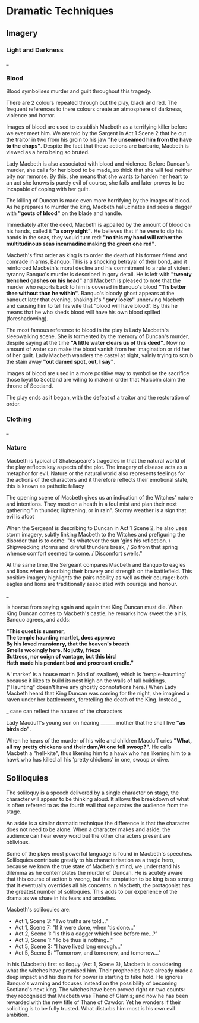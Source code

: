 # Dramatic Techniques

## Imagery

### Light and Darkness

_

### Blood

Blood symbolises murder and guilt throughout this tragedy.

There are 2 colours repeated through out the play, black and red. The frequent references to there colours create an atmosphere of darkness, violence and horror.

Images of blood are used to establish Macbeth as a terrifying killer before we ever meet him. We are told by the Sargent in Act 1 Scene 2 that he cut the traitor in two from his groin to his jaw **"he unseamed him from the have to the chops"**. Despite the fact that these actions are barbaric, Macbeth is viewed as a hero being so bruted.

Lady Macbeth is also associated with blood and violence. Before Duncan's murder, she calls for her blood to be made, so thick that she will feel neither pity nor remorse. By this, she means that she wants to harden her heart to an act she knows is purely evil of course, she fails and later proves to be incapable of coping with her guilt.

The killing of Duncan is made even more horrifying by the images of blood. As he prepares to murder the king, Macbeth hallucinates and sees a dagger with **"gouts of blood"** on the blade and handle.

Immediately after the deed, Macbeth is appalled by the amount of blood on his hands, called it **"a sorry sight"**. He believes that if he were to dip his hands in the seas, they would turn red: **"no this my hand will rather the multitudinous seas incarnadine making the green one red"**.

Macbeth's first order as king is to order the death of his former friend and comrade in arms, Banquo. This is a shocking betrayal of their bond, and it reinforced Macbeth's moral decline and his commitment to a rule pf violent tyranny Banquo's murder is described in gory detail. He is left with **"twenty trenched gashes on his head"** and Macbeth is pleased to note that the murder who reports back to him is covered in Banquo's blood **"Tis better thee without than he within"**. Banquo's bloody ghost appears at the banquet later that evening, shaking it's **"gory locks"** unnerving Macbeth and causing him to tell his wife that "blood will have blood". By this he means that he who sheds blood will have his own blood spilled (foreshadowing).

The most famous reference to blood in the play is Lady Macbeth's sleepwalking scene. She is tormented by the memory of Duncan's murder, despite saying at the time **"A little water clears us of this deed"**. Now no amount of water can make the blood vanish from her imagination or rid her of her guilt. Lady Macbeth wanders the castel at night, vainly trying to scrub the stain away **"out damed spot, out, I say"**.

Images of blood are used in a more positive way to symbolise the sacrifice those loyal to Scotland are wiling to make in order that Malcolm claim the throne of Scotland.

The play ends as it began, with the defeat of a traitor and the restoration of order.

### Clothing

_

### Nature

Macbeth is typical of Shakespeare's tragedies in that the natural world of the play reflects key aspects of the plot. The imagery of disease acts as a metaphor for evil. Nature or the natural world also represents feelings for the actions of the characters and it therefore reflects their emotional state, this is known as pathetic fallacy

The opening scene of Macbeth gives us an indication of the Witches' nature and intentions. They meet on a heath in a foul mist and plan their next gathering "In thunder, lightening, or in rain". Stormy weather is a sign that evil is afoot

When the Sergeant is describing to Duncan in Act 1 Scene 2, he also uses storm imagery, subtly linking Macbeth to the Witches and prefiguring the disorder that is to come: "As whatever the sun 'gins his reflection. / Shipwrecking storms and direful thunders break, / So from that spring whence comfort seemed to come. / Discomfort swells."

At the same time, the Sergeant compares Macbeth and Banquo to eagles and lions when describing their bravery and strength on the battlefield. This positive imagery highlights the pairs nobility as well as their courage: both eagles and lions are traditionally associated with courage and honour. 

_

is hoarse from saying again and again that King Duncan must die. When King Duncan comes to Macbeth's castle, he remarks how sweet the air is, Banquo agrees, and adds:

**"This quest is summer,    
The temple haunting martlet, does approve      
By his loved mansionry, that the heaven's breath        
Smells wooingly here. No jutty, frieze      
Buttress, nor coign of vantage, but this bird       
Hath made his pendant bed and procreant cradle."**

A 'market' is a house martin (kind of swallow), which is 'temple-haunting' because it likes to build its nest high on the walls of tall buildings. ("Haunting" doesn't have any ghostly connotations here.) When Lady Macbeth heard that King Duncan was coming for the night, she imagined a raven under her battlements, foretelling the death of the King. Instead _

_ case can reflect the natures of the characters

Lady Macduff's young son on hearing ______ mother that he shall live **"as birds do"**.

When he hears of the murder of his wife and children Macduff cries **"What, all my pretty chickens and their dam/At one fell swoop?".** He calls Macbeth a "hell-kite", thus likening him to a hawk who has likening him to a hawk who has killed all his 'pretty chickens' in one, swoop or dive.

## Soliloquies

The soliloquy is a speech delivered by a single character on stage, the character will appear to be thinking aloud. It allows the breakdown of what is often referred to as the fourth wall that separates the audience from the stage.

An aside is a similar dramatic technique the difference is that the character does not need to be alone. When a character makes and aside, the audience can hear every word but the other characters present are oblivious.

Some of the plays most powerful language is found in Macbeth's speeches. Soliloquies contribute greatly to his characterisation as a tragic hero, because we know the true state of Macbeth's mind, we understand his dilemma as he contemplates the murder of Duncan.  He is acutely aware that this course of action is wrong, but the temptation to be king is so strong that it eventually overrides all his concerns. n Macbeth, the protagonist has the greatest number of soliloquies. This adds to our experience of the drama as we share in his fears and anxieties.

Macbeth's soliloquies are:
- Act 1, Scene 3: "Two truths are told..."
- Act 1, Scene 7: "If it were done, when 'tis done..."
- Act 2, Scene 1: "Is this a dagger which I see before me...?"
- Act 3, Scene 1: "To be thus is nothing..."
- Act 5, Scene 3: "I have lived long enough..."
- Act 5, Scene 5: "Tomorrow, and tomorrow, and tomorrow..."

In his (Macbeth) first soliloquy (Act 1, Scene 3), Macbeth is considering what the witches have promised him. Their prophecies have already made a deep impact and his desire for power is starting to take hold. He ignores Banquo's warning and focuses instead on the possibility of becoming Scotland's next king. The witches have been proved right on two counts: they recognised that Macbeth was Thane of Glamis; and now he has been rewarded with the new title of Thane of Cawdor. Yet he wonders if their soliciting is to be fully trusted. What disturbs him most is his own evil ambition.
